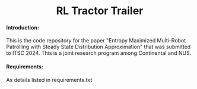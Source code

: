  <h1 align = "center">RL Tractor Trailer</h1>

#### Introduction:

This is the code repository for the paper "Entropy Maximized Multi-Robot Patrolling with Steady State Distribution Approximation" that was submitted to ITSC 2024.
This is a joint research program among Continental and NUS.

#### Requirements:
As details listed in requirements.txt

